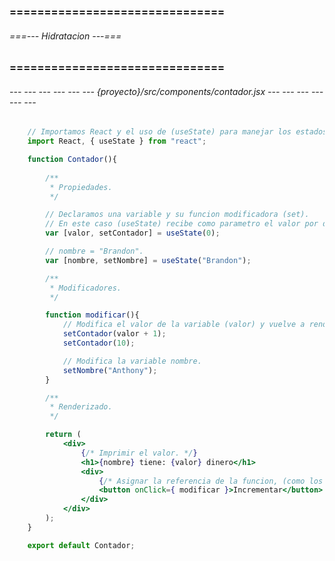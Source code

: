 ### =============================== ###
###### ===--- Hidratacion ---=== ######
### =============================== ###

###### --- --- --- --- --- --- {proyecto}/src/components/contador.jsx --- --- --- --- --- --- ######

```jsx
	// Importamos React y el uso de (useState) para manejar los estados.
	import React, { useState } from "react";

	function Contador(){
		
		/**
		 * Propiedades.
		 */

		// Declaramos una variable y su funcion modificadora (set).
		// En este caso (useState) recibe como parametro el valor por defecto de la variable.
		var [valor, setContador] = useState(0);

		// nombre = "Brandon".
		var [nombre, setNombre] = useState("Brandon");

		/**
		 * Modificadores.
		 */

		function modificar(){
			// Modifica el valor de la variable (valor) y vuelve a renderizar el contenido XML.
			setContador(valor + 1);
			setContador(10);

			// Modifica la variable nombre.
			setNombre("Anthony");
		}

		/**
		 * Renderizado.
		 */

		return (
			<div>
				{/* Imprimir el valor. */}
				<h1>{nombre} tiene: {valor} dinero</h1>
				<div>
					{/* Asignar la referencia de la funcion, (como los metodos de un componente de clase). */}
					<button onClick={ modificar }>Incrementar</button>
				</div>
			</div>
		);
	}

	export default Contador;
```